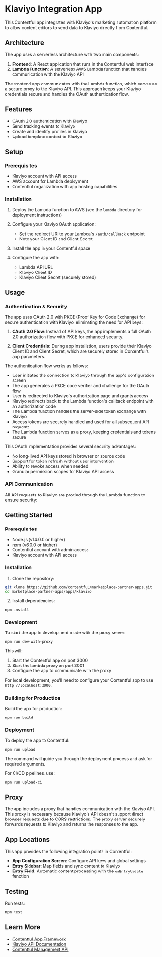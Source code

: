 # Klaviyo Integration App

This Contentful app integrates with Klaviyo's marketing automation platform to allow content editors to send data to Klaviyo directly from Contentful.

## Architecture

The app uses a serverless architecture with two main components:

1. **Frontend**: A React application that runs in the Contentful web interface
2. **Lambda Function**: A serverless AWS Lambda function that handles communication with the Klaviyo API

The frontend app communicates with the Lambda function, which serves as a secure proxy to the Klaviyo API. This approach keeps your Klaviyo credentials secure and handles the OAuth authentication flow.

## Features

- OAuth 2.0 authentication with Klaviyo
- Send tracking events to Klaviyo
- Create and identify profiles in Klaviyo
- Upload template content to Klaviyo

## Setup

### Prerequisites

- Klaviyo account with API access
- AWS account for Lambda deployment
- Contentful organization with app hosting capabilities

### Installation

1. Deploy the Lambda function to AWS (see the `lambda` directory for deployment instructions)
2. Configure your Klaviyo OAuth application:
   - Set the redirect URI to your Lambda's `/auth/callback` endpoint
   - Note your Client ID and Client Secret

3. Install the app in your Contentful space
4. Configure the app with:
   - Lambda API URL
   - Klaviyo Client ID
   - Klaviyo Client Secret (securely stored)

## Usage

### Authentication & Security

The app uses OAuth 2.0 with PKCE (Proof Key for Code Exchange) for secure authentication with Klaviyo, eliminating the need for API keys:

1. **OAuth 2.0 Flow**: Instead of API keys, the app implements a full OAuth 2.0 authorization flow with PKCE for enhanced security.

2. **Client Credentials**: During app installation, users provide their Klaviyo Client ID and Client Secret, which are securely stored in Contentful's app parameters.

The authentication flow works as follows:
- User initiates the connection to Klaviyo through the app's configuration screen
- The app generates a PKCE code verifier and challenge for the OAuth flow
- User is redirected to Klaviyo's authorization page and grants access
- Klaviyo redirects back to the Lambda function's callback endpoint with an authorization code
- The Lambda function handles the server-side token exchange with Klaviyo
- Access tokens are securely handled and used for all subsequent API requests
- The Lambda function serves as a proxy, keeping credentials and tokens secure

This OAuth implementation provides several security advantages:
- No long-lived API keys stored in browser or source code
- Support for token refresh without user intervention
- Ability to revoke access when needed
- Granular permission scopes for Klaviyo API access

### API Communication

All API requests to Klaviyo are proxied through the Lambda function to ensure security:

## Getting Started

### Prerequisites

- Node.js (v14.0.0 or higher)
- npm (v6.0.0 or higher)
- Contentful account with admin access
- Klaviyo account with API access

### Installation

1. Clone the repository:
```bash
git clone https://github.com/contentful/marketplace-partner-apps.git
cd marketplace-partner-apps/apps/klaviyo
```

2. Install dependencies:
```bash
npm install
```


### Development

To start the app in development mode with the proxy server:

```bash
npm run dev-with-proxy
```

This will:
1. Start the Contentful app on port 3000
2. Start the lambda proxy on port 3001
3. Configure the app to communicate with the proxy

For local development, you'll need to configure your Contentful app to use `http://localhost:3000`.

### Building for Production

Build the app for production:

```bash
npm run build
```

### Deployment

To deploy the app to Contentful:

```bash
npm run upload
```

The command will guide you through the deployment process and ask for required arguments.

For CI/CD pipelines, use:

```bash
npm run upload-ci
```

## Proxy

The app includes a proxy that handles communication with the Klaviyo API. This proxy is necessary because Klaviyo's API doesn't support direct browser requests due to CORS restrictions. The proxy server securely forwards requests to Klaviyo and returns the responses to the app.


## App Locations

This app provides the following integration points in Contentful:

- **App Configuration Screen**: Configure API keys and global settings
- **Entry Sidebar**: Map fields and sync content to Klaviyo
- **Entry Field**: Automatic content processing with the `onEntryUpdate` function

## Testing

Run tests:

```bash
npm test
```

## Learn More

- [Contentful App Framework](https://www.contentful.com/developers/docs/extensibility/app-framework/)
- [Klaviyo API Documentation](https://developers.klaviyo.com/en/reference)
- [Contentful Management API](https://www.contentful.com/developers/docs/references/content-management-api/)
